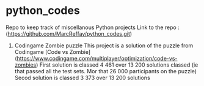 # python_codes
Repo to keep track of miscellanous Python projects
Link to the repo : (https://github.com/MarcReffay/python_codes.git)

1. Codingame Zombie puzzle
This project is a solution of the puzzle from Codingame [Code vs Zombie] (https://www.codingame.com/multiplayer/optimization/code-vs-zombies)
First solution is classed 4 461 over 13 200 solutions classed (ie that passed all the test sets. Mor that 26 000 participants on the puzzle)
Secod solution is classed 3 373 over 13 200 solutions
